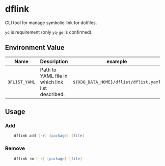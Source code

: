 # dflink

CLI tool for manage symbolic link for dotfiles.

`yq` is requirement (only `yq-go` is confirmed).

## Environment Value

| Name | Description | example |
| ---- | ---- | ---- |
| `DFLIST_YAML` | Path to YAML file in which link list described. | `${XDG_DATA_HOME}/dflist/dflist.yaml` |

## Usage

### Add

``` zsh
    dflink add [-r] [package] [file]
```

### Remove

``` zsh
    dflink rm [-r] [package] [file]
```
